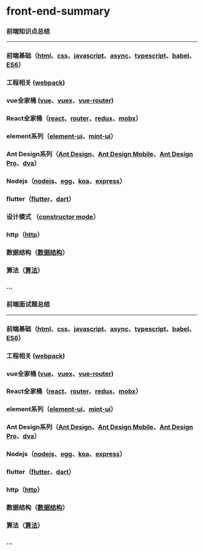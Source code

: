 # front-end-summary

### 前端知识点总结


---


### 前端基础（[html](https://github.com/lotosv2010/front-end-summary/blob/master/doc/Summary/html.md)、[css](https://github.com/lotosv2010/front-end-summary/blob/master/doc/Summary/css.md)、[javascript](https://github.com/lotosv2010/front-end-summary/blob/master/doc/Summary/javascript.md)、[async](https://github.com/lotosv2010/front-end-summary/blob/master/doc/Summary/async.md)、[typescript](https://github.com/lotosv2010/front-end-summary/blob/master/doc/Summary/typescript.md)、[babel](https://github.com/lotosv2010/front-end-summary/blob/master/doc/Summary/babel.md)、[ES6](https://github.com/lotosv2010/front-end-summary/blob/master/doc/Summary/es6.md)）
### 工程相关 ([webpack](https://github.com/lotosv2010/front-end-summary/blob/master/doc/Summary/webpack.md))
### vue全家桶 ([vue](https://github.com/lotosv2010/front-end-summary/blob/master/doc/Summary/vue.md)、[vuex](https://github.com/lotosv2010/front-end-summary/blob/master/doc/Summary/vuex.md)、[vue-router](https://github.com/lotosv2010/front-end-summary/blob/master/doc/Summary/vue-router.md))
### React全家桶（[react](https://github.com/lotosv2010/front-end-summary/blob/master/doc/Summary/react.md)、[router](https://github.com/lotosv2010/front-end-summary/blob/master/doc/Summary/router.md)、[redux](https://github.com/lotosv2010/front-end-summary/blob/master/doc/Summary/redux.md)、[mobx](https://github.com/lotosv2010/front-end-summary/blob/master/doc/Summary/mobx.md)）
### element系列（[element-ui](https://github.com/lotosv2010/front-end-summary/blob/master/doc/Summary/element-ui.md)、[mint-ui](https://github.com/lotosv2010/front-end-summary/blob/master/doc/Summary/mint-ui.md)）
### Ant Design系列（[Ant Design](https://github.com/lotosv2010/front-end-summary/blob/master/doc/Summary/ant-design.md)、[Ant Design Mobile](https://github.com/lotosv2010/front-end-summary/blob/master/doc/Summary/ant-design-mobile.md)、[Ant Design Pro](https://github.com/lotosv2010/front-end-summary/blob/master/doc/Summary/ant-design-pro.md)、[dva](https://github.com/lotosv2010/front-end-summary/blob/master/doc/Summary/dva.md)）
### Nodejs（[nodejs](https://github.com/lotosv2010/front-end-summary/blob/master/doc/Summary/nodejs.md)、[egg](https://github.com/lotosv2010/front-end-summary/blob/master/doc/Summary/egg.md)、[koa](https://github.com/lotosv2010/front-end-summary/blob/master/doc/Summary/koa.md)、[express](https://github.com/lotosv2010/front-end-summary/blob/master/doc/Summary/express.md)）
### flutter（[flutter](https://github.com/lotosv2010/front-end-summary/blob/master/doc/Summary/flutter.md)、[dart](https://github.com/lotosv2010/front-end-summary/blob/master/doc/Summary/dart.md)）
### 设计模式 （[constructor mode](http://wiki.jikexueyuan.com/project/javascript-design-patterns/constructor-mode.html)）
### http（[http](https://github.com/lotosv2010/front-end-summary/blob/master/doc/Summary/http.md)）
### 数据结构（[数据结构](https://github.com/lotosv2010/front-end-summary/blob/master/doc/Summary/data-structure.md)）
### 算法（[算法](https://github.com/lotosv2010/front-end-summary/blob/master/doc/Summary/algorithm.md)）
### ...


### 前端面试题总结


---

  
### 前端基础（[html](https://github.com/lotosv2010/front-end-summary/blob/master/doc/InterviewQuestions/html.md)、[css](https://github.com/lotosv2010/front-end-summary/blob/master/doc/InterviewQuestions/css.md)、[javascript](https://github.com/lotosv2010/front-end-summary/blob/master/doc/InterviewQuestions/javascript.md)、[async](https://github.com/lotosv2010/front-end-summary/blob/master/doc/InterviewQuestions/async.md)、[typescript](https://github.com/lotosv2010/front-end-summary/blob/master/doc/InterviewQuestions/typescript.md)、[babel](https://github.com/lotosv2010/front-end-summary/blob/master/doc/InterviewQuestions/babel.md)、[ES6](https://github.com/lotosv2010/front-end-summary/blob/master/doc/InterviewQuestions/es6.md)）
### 工程相关 ([webpack](https://github.com/lotosv2010/front-end-summary/blob/master/doc/InterviewQuestions/webpack.md))
### vue全家桶 ([vue](https://github.com/lotosv2010/front-end-summary/blob/master/doc/InterviewQuestions/vue.md)、[vuex](https://github.com/lotosv2010/front-end-summary/blob/master/doc/InterviewQuestions/vuex.md)、[vue-router](https://github.com/lotosv2010/front-end-summary/blob/master/doc/InterviewQuestions/vue-router.md))
### React全家桶（[react](https://github.com/lotosv2010/front-end-summary/blob/master/doc/InterviewQuestions/react.md)、[router](https://github.com/lotosv2010/front-end-summary/blob/master/doc/InterviewQuestions/router.md)、[redux](https://github.com/lotosv2010/front-end-summary/blob/master/doc/InterviewQuestions/redux.md)、[mobx](https://github.com/lotosv2010/front-end-summary/blob/master/doc/InterviewQuestions/mobx.md)）
### element系列（[element-ui](https://github.com/lotosv2010/front-end-summary/blob/master/doc/InterviewQuestions/element-ui.md)、[mint-ui](https://github.com/lotosv2010/front-end-summary/blob/master/doc/InterviewQuestions/mint-ui.md)）
### Ant Design系列（[Ant Design](https://github.com/lotosv2010/front-end-summary/blob/master/doc/InterviewQuestions/ant-design.md)、[Ant Design Mobile](https://github.com/lotosv2010/front-end-summary/blob/master/doc/InterviewQuestions/ant-design-mobile.md)、[Ant Design Pro](https://github.com/lotosv2010/front-end-summary/blob/master/doc/InterviewQuestions/ant-design-pro.md)、[dva](https://github.com/lotosv2010/front-end-summary/blob/master/doc/InterviewQuestions/dvadva.md)）
### Nodejs（[nodejs](https://github.com/lotosv2010/front-end-summary/blob/master/doc/InterviewQuestions/nodejs.md)、[egg](https://github.com/lotosv2010/front-end-summary/blob/master/doc/InterviewQuestions/egg.md)、[koa](https://github.com/lotosv2010/front-end-summary/blob/master/doc/InterviewQuestions/koa.md)、[express](https://github.com/lotosv2010/front-end-summary/blob/master/doc/InterviewQuestions/express.md)）
### flutter（[flutter](https://github.com/lotosv2010/front-end-summary/blob/master/doc/InterviewQuestions/flutter.md)、[dart](https://github.com/lotosv2010/front-end-summary/blob/master/doc/InterviewQuestions/dart.md)）
### http（[http](https://github.com/lotosv2010/front-end-summary/blob/master/doc/InterviewQuestions/http.md)）
### 数据结构（[数据结构](https://github.com/lotosv2010/front-end-summary/blob/master/doc/InterviewQuestions/data-structure.md)）
### 算法（[算法](https://github.com/lotosv2010/front-end-summary/blob/master/doc/InterviewQuestions/algorithm.md)）
### ...



